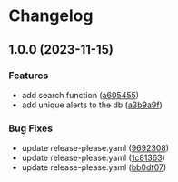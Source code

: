 # Changelog

## 1.0.0 (2023-11-15)


### Features

* add search function ([a605455](https://github.com/qahta0/Saudi-CERT-API/commit/a6054553a8bae4032ff7dcd7f47df4ae440aad4f))
* add unique alerts to the db ([a3b9a9f](https://github.com/qahta0/Saudi-CERT-API/commit/a3b9a9f4d5c22ce7f41bb02f14ab256cb5e7f64c))


### Bug Fixes

* update release-please.yaml ([9692308](https://github.com/qahta0/Saudi-CERT-API/commit/9692308d07a765ea5b718d4743268007d686715d))
* update release-please.yaml ([1c81363](https://github.com/qahta0/Saudi-CERT-API/commit/1c813632379cfba2750d23a3395bd24ae04da0b4))
* update release-please.yaml ([bb0df07](https://github.com/qahta0/Saudi-CERT-API/commit/bb0df07f6ebd9583a02f5efbef0f18278026c4ee))
